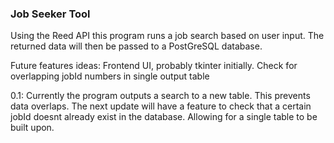 ### Job Seeker Tool ###

Using the Reed API this program runs a job search based on user input. The returned data will then be passed to a PostGreSQL database.

Future features ideas:
Frontend UI, probably tkinter initially.
Check for overlapping jobId numbers in single output table 

0.1:
Currently the program outputs a search to a new table. This prevents data overlaps. The next update will have a feature to check that a certain jobId doesnt already exist in the database. Allowing for a single table to be built upon.


